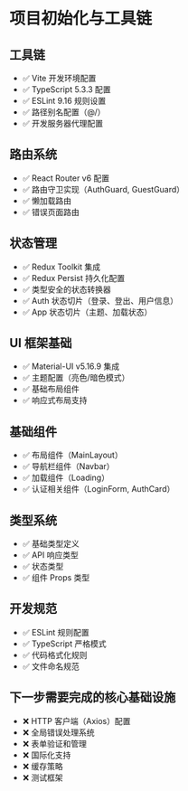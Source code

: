 # 项目初始化与工具链

## 工具链
- ✅ Vite 开发环境配置
- ✅ TypeScript 5.3.3 配置
- ✅ ESLint 9.16 规则设置
- ✅ 路径别名配置（@/）
- ✅ 开发服务器代理配置

## 路由系统
- ✅ React Router v6 配置
- ✅ 路由守卫实现（AuthGuard, GuestGuard）
- ✅ 懒加载路由
- ✅ 错误页面路由

## 状态管理
- ✅ Redux Toolkit 集成
- ✅ Redux Persist 持久化配置
- ✅ 类型安全的状态转换器
- ✅ Auth 状态切片（登录、登出、用户信息）
- ✅ App 状态切片（主题、加载状态）

## UI 框架基础
- ✅ Material-UI v5.16.9 集成
- ✅ 主题配置（亮色/暗色模式）
- ✅ 基础布局组件
- ✅ 响应式布局支持

## 基础组件
- ✅ 布局组件（MainLayout）
- ✅ 导航栏组件（Navbar）
- ✅ 加载组件（Loading）
- ✅ 认证相关组件（LoginForm, AuthCard）

## 类型系统
- ✅ 基础类型定义
- ✅ API 响应类型
- ✅ 状态类型
- ✅ 组件 Props 类型

## 开发规范
- ✅ ESLint 规则配置
- ✅ TypeScript 严格模式
- ✅ 代码格式化规则
- ✅ 文件命名规范

## 下一步需要完成的核心基础设施
- ❌ HTTP 客户端（Axios）配置
- ❌ 全局错误处理系统
- ❌ 表单验证和管理
- ❌ 国际化支持
- ❌ 缓存策略
- ❌ 测试框架
